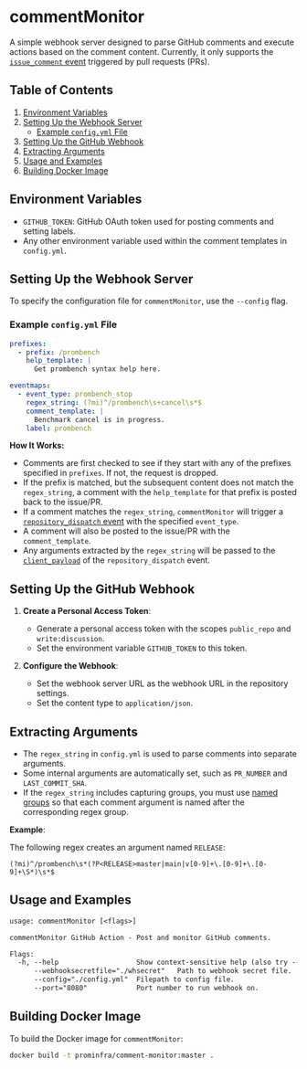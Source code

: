 # commentMonitor

A simple webhook server designed to parse GitHub comments and execute actions based on the comment content. Currently, it only supports the [`issue_comment` event](https://developer.github.com/v3/activity/events/types/#issuecommentevent) triggered by pull requests (PRs).

## Table of Contents

1. [Environment Variables](#environment-variables)
2. [Setting Up the Webhook Server](#setting-up-the-webhook-server)
   - [Example `config.yml` File](#example-configyml-file)
3. [Setting Up the GitHub Webhook](#setting-up-the-github-webhook)
4. [Extracting Arguments](#extracting-arguments)
5. [Usage and Examples](#usage-and-examples)
6. [Building Docker Image](#building-docker-image)

## Environment Variables

- `GITHUB_TOKEN`: GitHub OAuth token used for posting comments and setting labels.
- Any other environment variable used within the comment templates in `config.yml`.

## Setting Up the Webhook Server

To specify the configuration file for `commentMonitor`, use the `--config` flag.

### Example `config.yml` File

```yaml
prefixes:
  - prefix: /prombench
    help_template: |
      Get prombench syntax help here.

eventmaps:
  - event_type: prombench_stop
    regex_string: (?mi)^/prombench\s+cancel\s*$
    comment_template: |
      Benchmark cancel is in progress.
    label: prombench
```

**How It Works:**
- Comments are first checked to see if they start with any of the prefixes specified in `prefixes`. If not, the request is dropped.
- If the prefix is matched, but the subsequent content does not match the `regex_string`, a comment with the `help_template` for that prefix is posted back to the issue/PR.
- If a comment matches the `regex_string`, `commentMonitor` will trigger a [`repository_dispatch` event](https://developer.github.com/v3/repos/#create-a-repository-dispatch-event) with the specified `event_type`.
- A comment will also be posted to the issue/PR with the `comment_template`.
- Any arguments extracted by the `regex_string` will be passed to the [`client_payload`](https://developer.github.com/v3/repos/#example-5) of the `repository_dispatch` event.

## Setting Up the GitHub Webhook

1. **Create a Personal Access Token**:
   - Generate a personal access token with the scopes `public_repo` and `write:discussion`.
   - Set the environment variable `GITHUB_TOKEN` to this token.

2. **Configure the Webhook**:
   - Set the webhook server URL as the webhook URL in the repository settings.
   - Set the content type to `application/json`.

## Extracting Arguments

- The `regex_string` in `config.yml` is used to parse comments into separate arguments.
- Some internal arguments are automatically set, such as `PR_NUMBER` and `LAST_COMMIT_SHA`.
- If the `regex_string` includes capturing groups, you must use [named groups](https://godoc.org/regexp/syntax) so that each comment argument is named after the corresponding regex group.

**Example**:

The following regex creates an argument named `RELEASE`:

```regex
(?mi)^/prombench\s*(?P<RELEASE>master|main|v[0-9]+\.[0-9]+\.[0-9]+\S*)\s*$
```

## Usage and Examples

```txt
usage: commentMonitor [<flags>]

commentMonitor GitHub Action - Post and monitor GitHub comments.

Flags:
  -h, --help                   Show context-sensitive help (also try --help-long and --help-man).
      --webhooksecretfile="./whsecret"   Path to webhook secret file.
      --config="./config.yml"  Filepath to config file.
      --port="8080"            Port number to run webhook on.
```

## Building Docker Image

To build the Docker image for `commentMonitor`:

```bash
docker build -t prominfra/comment-monitor:master .
```
